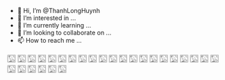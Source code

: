 - 👋 Hi, I’m @ThanhLongHuynh
- 👀 I’m interested in ...
- 🌱 I’m currently learning ...
- 💞️ I’m looking to collaborate on ...
- 📫 How to reach me ...

<!---
ThanhLongHuynh/ThanhLongHuynh is a ✨ special ✨ repository because its `README.md` (this file) appears on your GitHub profile.
You can click the Preview link to take a look at your changes.
--->𓉡 𓉡 𓉡 𓉡 𓉡 𓉡 𓉡 𓉡 𓉡 𓉡 𓉡 𓉡 𓉡 𓉡 𓉡 𓉡 𓉡 𓉡 𓉡 𓉡 𓉡 𓉡 𓉡 𓉡 𓉡 𓉡 𓉡 
 
 
